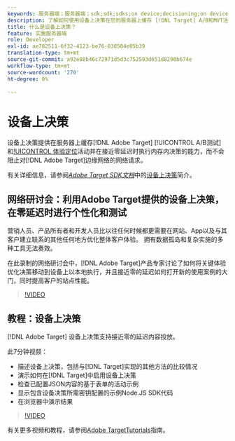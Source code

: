 ```yaml
---
keywords: 服务器端；服务器端；sdk;sdk;sdks;on device;decisioning;on device;ondevice；零延迟；延迟；接近零；node.js
description: 了解如何使用设备上决策在您的服务器上缓存 [!DNL Target] A/B和MVT活动，以在接近零的延迟时执行内存中决策。
title: 什么是设备上决策？
feature: 实施服务器端
role: Developer
exl-id: ae782511-6f32-4123-be76-838584e05b39
translation-type: tm+mt
source-git-commit: a92e88b46c72971d5d3c752593d651d8290b674e
workflow-type: tm+mt
source-wordcount: '270'
ht-degree: 0%

---
```


# 设备上决策

设备上决策提供在服务器上缓存[!DNL Adobe Target] [!UICONTROL A/B测试]和[!UICONTROL 体验定位](XT)活动并在接近零延迟时执行内存内决策的能力，而不会阻止对[!DNL Adobe Target]边缘网络的网络请求。

有关详细信息，请参阅&#x200B;*[Adobe Target SDK文档](https://adobetarget-sdks.gitbook.io/docs/)*&#x200B;中的[设备上决策](https://adobetarget-sdks.gitbook.io/docs/on-device-decisioning/introduction-to-on-device-decisioning)简介。

## 网络研讨会：利用Adobe Target提供的设备上决策，在零延迟时进行个性化和测试

营销人员、产品所有者和开发人员比以往任何时候都更需要在网站、App以及与其客户建立联系的其他任何地方优化整体客户体验。 拥有数据孤岛和复杂实施的多种工具无法奏效。

在此录制的网络研讨会中，[!DNL Adobe Target]产品专家讨论了如何将关键体验优化决策移动到设备上以本地执行，并且接近零的延迟如何打开新的使用案例的大门，同时提高客户的站点性能。

>[!VIDEO](https://video.tv.adobe.com/v/328148)

## 教程：设备上决策

[!DNL Adobe Target] 设备上决策支持接近零的延迟内容投放。

此7分钟视频：

* 描述设备上决策，包括与[!DNL Target]实现的其他方法的比较情况
* 演示如何在[!DNL Target]中启用设备上决策
* 检查已配置JSON内容的基于表单的活动示例
* 显示包含设备决策所需密钥配置的示例Node.JS SDK代码
* 在浏览器中演示结果

>[!VIDEO](https://video.tv.adobe.com/v/329032)

有关更多视频和教程，请参阅[Adobe TargetTutorials](https://experienceleague.adobe.com/docs/target-learn/tutorials/overview.html)指南。
